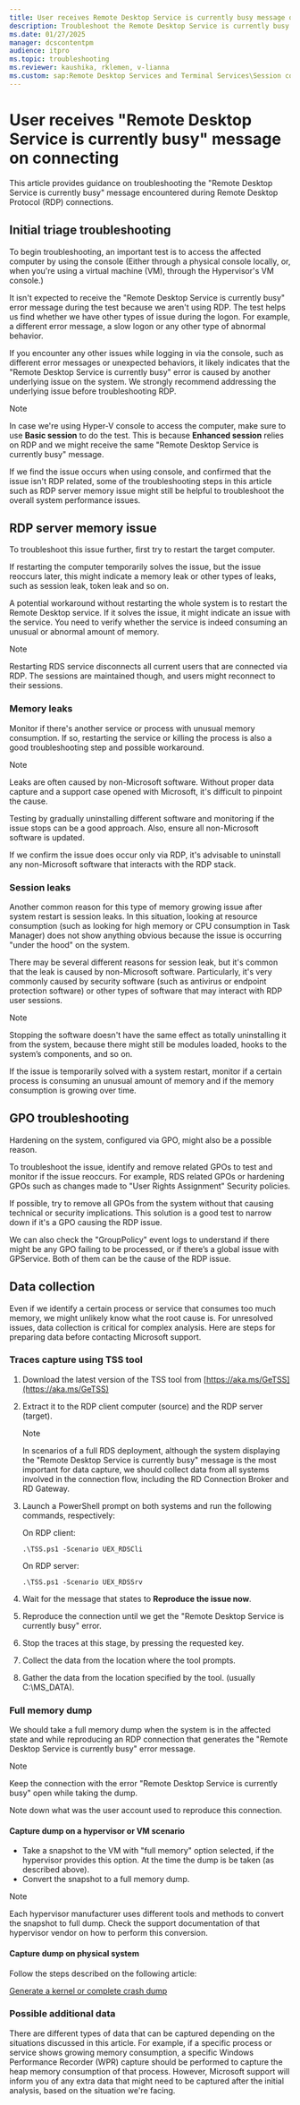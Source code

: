 ```yaml
---
title: User receives Remote Desktop Service is currently busy message on connecting
description: Troubleshoot the Remote Desktop Service is currently busy error when users start a remote desktop connection.
ms.date: 01/27/2025
manager: dcscontentpm
audience: itpro
ms.topic: troubleshooting
ms.reviewer: kaushika, rklemen, v-lianna
ms.custom: sap:Remote Desktop Services and Terminal Services\Session connectivity, csstroubleshoot
---
```

# User receives "Remote Desktop Service is currently busy" message on connecting

This article provides guidance on troubleshooting the "Remote Desktop Service is currently busy" message encountered during Remote Desktop Protocol (RDP) connections.

## Initial triage troubleshooting

To begin troubleshooting, an important test is to access the affected computer by using the console (Either through a physical console locally, or, when you're using a virtual machine (VM), through the Hypervisor's VM console.)

It isn't expected to receive the "Remote Desktop Service is currently busy" error message during the test because we aren't using RDP. The test helps us find whether we have other types of issue during the logon. For example, a different error message, a slow logon or any other type of abnormal behavior.

If you encounter any other issues while logging in via the console, such as different error messages or unexpected behaviors, it likely indicates that the "Remote Desktop Service is currently busy" error is caused by another underlying issue on the system. We strongly recommend addressing the underlying issue before troubleshooting RDP.

> [!NOTE]
> In case we're using Hyper-V console to access the computer, make sure to use **Basic session** to do the test. This is because **Enhanced session** relies on RDP and we might receive the same "Remote Desktop Service is currently busy" message.
>
> If we find the issue occurs when using console, and confirmed that the issue isn't RDP related, some of the troubleshooting steps in this article such as RDP server memory issue might still be helpful to troubleshoot the overall system performance issues.

## RDP server memory issue

To troubleshoot this issue further, first try to restart the target computer.

If restarting the computer temporarily solves the issue, but the issue reoccurs later, this might indicate a memory leak or other types of leaks, such as session leak, token leak and so on.

A potential workaround without restarting the whole system is to restart the Remote Desktop service. If it solves the issue, it might indicate an issue with the service. You need to verify whether the service is indeed consuming an unusual or abnormal amount of memory.

> [!NOTE]
> Restarting RDS service disconnects all current users that are connected via RDP. The sessions are maintained though, and users might reconnect to their sessions.

### Memory leaks

Monitor if there's another service or process with unusual memory consumption. If so, restarting the service or killing the process is also a good troubleshooting step and possible workaround.

> [!NOTE]
> Leaks are often caused by non-Microsoft software. Without proper data capture and a support case opened with Microsoft, it's difficult to pinpoint the cause.
>
> Testing by gradually uninstalling different software and monitoring if the issue stops can be a good approach. Also, ensure all non-Microsoft software is updated.
>
> If we confirm the issue does occur only via RDP, it's advisable to uninstall any non-Microsoft software that interacts with the RDP stack.

### Session leaks

Another common reason for this type of memory growing issue after system restart is session leaks. In this situation, looking at resource consumption (such as looking for high memory or CPU consumption in Task Manager) does not show anything obvious because the issue is occurring "under the hood" on the system.

There may be several different reasons for session leak, but it's common that the leak is caused by non-Microsoft software. Particularly, it's very commonly caused by security software (such as antivirus or endpoint protection software) or other types of software that may interact with RDP user sessions.

> [!NOTE]
> Stopping the software doesn't have the same effect as totally uninstalling it from the system, because there might still be modules loaded, hooks to the system’s components, and so on.

If the issue is temporarily solved with a system restart, monitor if a certain process is consuming an unusual amount of memory and if the memory consumption is growing over time.

## GPO troubleshooting

Hardening on the system, configured via GPO, might also be a possible reason.

To troubleshoot the issue, identify and remove related GPOs to test and monitor if the issue reoccurs. For example, RDS related GPOs or hardening GPOs such as changes made to "User Rights Assignment" Security policies.

If possible, try to remove all GPOs from the system without that causing technical or security implications. This solution is a good test to narrow down if it's a GPO causing the RDP issue.

We can also check the "GroupPolicy" event logs to understand if there might be any GPO failing to be processed, or if there’s a global issue with GPService. Both of them can be the cause of the RDP issue.

## Data collection

Even if we identify a certain process or service that consumes too much memory, we might unlikely know what the root cause is. For unresolved issues, data collection is critical for complex analysis. Here are steps for preparing data before contacting Microsoft support.

### Traces capture using TSS tool

1. Download the latest version of the TSS tool from [https://aka.ms/GeTSS](https://aka.ms/GeTSS)
2. Extract it to the RDP client computer (source) and the RDP server (target).

   > [!NOTE]
   > In scenarios of a full RDS deployment, although the system displaying the "Remote Desktop Service is currently busy" message is the most important for data capture, we should collect data from all systems involved in the connection flow, including the RD Connection Broker and RD Gateway.

3. Launch a PowerShell prompt on both systems and run the following commands, respectively:

   On RDP client:

   ```console
   .\TSS.ps1 -Scenario UEX_RDSCli
   ```

   On RDP server:

   ```console
   .\TSS.ps1 -Scenario UEX_RDSSrv
   ```

4. Wait for the message that states to **Reproduce the issue now**.
5. Reproduce the connection until we get the "Remote Desktop Service is currently busy" error.
6. Stop the traces at this stage, by pressing the requested key.
7. Collect the data from the location where the tool prompts.
8. Gather the data from the location specified by the tool. (usually C:\MS_DATA).

### Full memory dump

We should take a full memory dump when the system is in the affected state and while reproducing an RDP connection that generates the "Remote Desktop Service is currently busy" error message.

> [!NOTE]
> Keep the connection with the error "Remote Desktop Service is currently busy" open while taking the dump.

Note down what was the user account used to reproduce this connection.

#### Capture dump on a hypervisor or VM scenario

- Take a snapshot to the VM with "full memory" option selected, if the hypervisor provides this option. At the time the dump is be taken (as described above).
- Convert the snapshot to a full memory dump.

> [!NOTE]
> Each hypervisor manufacturer uses different tools and methods to convert the snapshot to full dump. Check the support documentation of that hypervisor vendor on how to perform this conversion.

#### Capture dump on physical system

Follow the steps described on the following article:

[Generate a kernel or complete crash dump](../../windows-client/performance/generate-a-kernel-or-complete-crash-dump.md)

### Possible additional data

There are different types of data that can be captured depending on the situations discussed in this article. For example, if a specific process or service shows growing memory consumption, a specific Windows Performance Recorder (WPR) capture should be performed to capture the heap memory consumption of that process. However, Microsoft support will inform you of any extra data that might need to be captured after the initial analysis, based on the situation we're facing.
